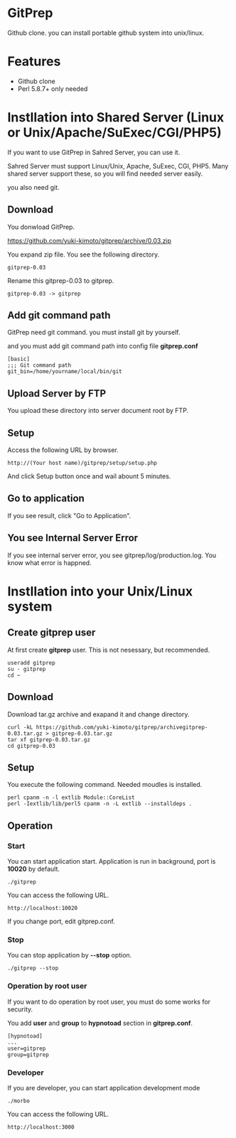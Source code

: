 # GitPrep

Github clone. you can install portable github system into unix/linux.

# Features

* Github clone
* Perl 5.8.7+ only needed

# Instllation into Shared Server (Linux or Unix/Apache/SuExec/CGI/PHP5)

If you want to use GitPrep in Sahred Server,
you can use it.

Sahred Server must support Linux/Unix, Apache, SuExec, CGI, PHP5.
Many shared server support these,
so you will find needed server easily.

you also need git.

## Download

You donwload GitPrep.

https://github.com/yuki-kimoto/gitprep/archive/0.03.zip

You expand zip file. You see the following directory.

    gitprep-0.03

Rename this gitprep-0.03 to gitprep.

    gitprep-0.03 -> gitprep

## Add git command path

GitPrep need git command. you must install git by yourself.

and you must add git command path into config file **gitprep.conf**

    [basic]
    ;;; Git command path
    git_bin=/home/yourname/local/bin/git

## Upload Server by FTP

You upload these directory into server document root by FTP.

## Setup

Access the following URL by browser.

    http://(Your host name)/gitprep/setup/setup.php

And click Setup button once and wail abount 5 minutes.

## Go to application

If you see result, click "Go to Application".

## You see Internal Server Error

If you see internal server error, you see gitprep/log/production.log.
You know what error is happned.

# Instllation into your Unix/Linux system

## Create gitprep user

At first create **gitprep** user. This is not nesessary, but recommended.

    useradd gitprep
    su - gitprep
    cd ~

## Download

Download tar.gz archive and exapand it and change directory. 

    curl -kL https://github.com/yuki-kimoto/gitprep/archivegitprep-0.03.tar.gz > gitprep-0.03.tar.gz
    tar xf gitprep-0.03.tar.gz
    cd gitprep-0.03

## Setup

You execute the following command. Needed moudles is installed.

    perl cpanm -n -l extlib Module::CoreList
    perl -Iextlib/lib/perl5 cpanm -n -L extlib --installdeps .

## Operation

### Start

You can start application start.
Application is run in background, port is **10020** by default.

    ./gitprep

You can access the following URL.
      
    http://localhost:10020
    
If you change port, edit gitprep.conf.

### Stop

You can stop application by **--stop** option.

    ./gitprep --stop

### Operation by root user

If you want to do operation by root user,
you must do some works for security.

You add **user** and **group** to **hypnotoad** section in **gitprep.conf**.

    [hypnotoad]
    ...
    user=gitprep
    group=gitprep

### Developer

If you are developer, you can start application development mode

    ./morbo

You can access the following URL.
      
    http://localhost:3000
